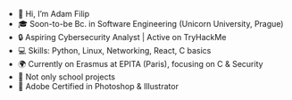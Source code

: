 - 👋 Hi, I’m Adam Filip
- 🎓 Soon-to-be Bc. in Software Engineering (Unicorn University, Prague)
- 🔒 Aspiring Cybersecurity Analyst | Active on TryHackMe
- 💻 Skills: Python, Linux, Networking, React, C basics
- 🌍 Currently on Erasmus at EPITA (Paris), focusing on C & Security
- 🚀 Not only school projects
- 🎨 Adobe Certified in Photoshop & Illustrator
